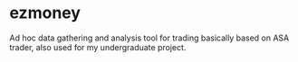 # ezmoney
Ad hoc data gathering and analysis tool for trading basically based on ASA trader, also used for my undergraduate project.
